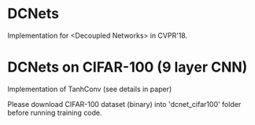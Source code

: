 # DCNets
 Implementation for &lt;Decoupled Networks> in CVPR'18.

# DCNets on CIFAR-100 (9 layer CNN)

Implementation of TanhConv (see details in paper)

Please download CIFAR-100 dataset (binary) into 'dcnet_cifar100' folder before running training code.